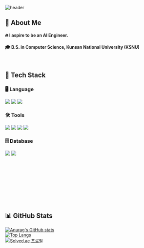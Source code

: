 <div>
  
  <!--header-->
  ![header](https://capsule-render.vercel.app/api?type=waving&color=gradient&height=300&section=header&text=Gondra's%20GitHub%20%F0%9F%A4%97)

</div>

<div>
  <!--Body-->
  
  ## 👀 About Me  
  #### 🔥 I aspire to be an AI Engineer.  
  #### 🎓 B.S. in Computer Science, Kunsan National University (KSNU)

  <br/>

## 🧱 Tech Stack  

### 🖥️ Language  
<img src="https://img.shields.io/badge/-A8B9CC?style=flat-square&logo=C&logoColor=white"/>  
<img src="https://img.shields.io/badge/Java-007396?style=flat-square&logo=OpenJDK&logoColor=white"/>  
<img src="https://img.shields.io/badge/Python-3776AB?style=flat-square&logo=Python&logoColor=white"/>  

### 🛠️ Tools  
<img src="https://img.shields.io/badge/Visual Studio-5C2D91?style=flat-square&logo=Visual%20Studio&logoColor=white"/>  
<img src="https://img.shields.io/badge/Android Studio-3DDC84?style=flat-square&logo=Android&logoColor=white"/>  
<img src="https://img.shields.io/badge/Jupyter-F37626?style=flat-square&logo=Jupyter&logoColor=white"/>  
<img src="https://img.shields.io/badge/VS Code-007ACC?style=flat-square&logo=Visual%20Studio%20Code&logoColor=white"/>  

### 🗄️ Database  
<img src="https://img.shields.io/badge/MySQL-4479A1?style=flat-square&logo=MySQL&logoColor=white"/>  
<img src="https://img.shields.io/badge/Firebase-DD2C00?style=flat-square&logo=Firebase&logoColor=white"/>  

<br/><br/>  <br/>  <br/>  <br/>  <br/>  <br/>  <br/>    

## 📊 GitHub Stats  

[![Anurag's GitHub stats](https://github-readme-stats.vercel.app/api?username=Gondra98&show_icons=true&theme=radical)](https://github.com/anuraghazra/github-readme-stats)  
[![Top Langs](https://github-readme-stats.vercel.app/api/top-langs/?username=Gondra98&layout=compact)](https://github.com/anuraghazra/github-readme-stats)   
[![Solved.ac 프로필](http://mazassumnida.wtf/api/v2/generate_badge?boj=dasseo1)](https://solved.ac/dasseo1)


</div>



